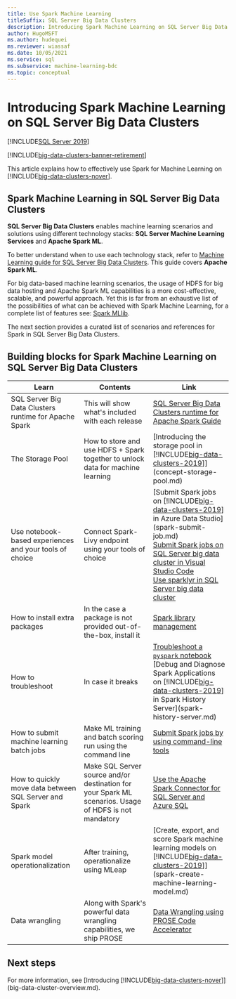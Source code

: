 ```yaml
---
title: Use Spark Machine Learning
titleSuffix: SQL Server Big Data Clusters
description: Introducing Spark Machine Learning on SQL Server Big Data Clusters.
author: HugoMSFT
ms.author: hudequei
ms.reviewer: wiassaf
ms.date: 10/05/2021
ms.service: sql
ms.subservice: machine-learning-bdc
ms.topic: conceptual
---
```


# Introducing Spark Machine Learning on SQL Server Big Data Clusters

[!INCLUDE[SQL Server 2019](../includes/applies-to-version/sqlserver2019.md)]

[!INCLUDE[big-data-clusters-banner-retirement](../includes/bdc-banner-retirement.md)]

This article explains how to effectively use Spark for Machine Learning on [!INCLUDE[big-data-clusters-nover](../includes/ssbigdataclusters-ss-nover.md)].

## Spark Machine Learning in SQL Server Big Data Clusters

__SQL Server Big Data Clusters__ enables machine learning scenarios and solutions using different technology stacks: __SQL Server Machine Learning Services__ and __Apache Spark ML__.

To better understand when to use each technology stack, refer to [Machine Learning guide for SQL Server Big Data Clusters](machine-learning-on-bdc.md). This guide covers __Apache Spark ML__.

For big data-based machine learning scenarios, the usage of HDFS for big data hosting and Apache Spark ML capabilities is a more cost-effective, scalable, and powerful approach. Yet this is far from an exhaustive list of the possibilities of what can be achieved with Spark Machine Learning, for a complete list of features see: [Spark MLlib](https://spark.apache.org/mllib/).

The next section provides a curated list of scenarios and references for Spark in SQL Server Big Data Clusters.

## Building blocks for Spark Machine Learning on SQL Server Big Data Clusters

|Learn|Contents  |Link  |
|---------|---------|---------|
|SQL Server Big Data Clusters runtime for Apache Spark|This will show what's included with each release|[SQL Server Big Data Clusters runtime for Apache Spark Guide](runtime-for-apache-spark.md)|
|The Storage Pool|How to store and use HDFS + Spark together to unlock data for machine learning|[Introducing the storage pool in [!INCLUDE[big-data-clusters-2019](../includes/ssbigdataclusters-ss-nover.md)]](concept-storage-pool.md)|
|Use notebook-based experiences and your tools of choice|Connect Spark-Livy endpoint using your tools of choice|[Submit Spark jobs on [!INCLUDE[big-data-clusters-2019](../includes/ssbigdataclusters-ss-nover.md)] in Azure Data Studio](spark-submit-job.md)<br/>[Submit Spark jobs on SQL Server big data cluster in Visual Studio Code](spark-hive-tools-vscode.md)<br/>[Use sparklyr in SQL Server big data cluster](sparklyr-from-RStudio.md)<br/>|
|How to install extra packages|In the case a package is not provided out-of-the-box, install it|[Spark library management](spark-install-packages.md)|
|How to troubleshoot|In case it breaks|[Troubleshoot a `pyspark` notebook](troubleshoot-pyspark-notebook.md)<br/>[Debug and Diagnose Spark Applications on [!INCLUDE[big-data-clusters-2019](../includes/ssbigdataclusters-ss-nover.md)] in Spark History Server](spark-history-server.md)|
|How to submit machine learning batch jobs|Make ML training and batch scoring run using the command line|[Submit Spark jobs by using command-line tools](spark-submit-job-command-line.md)|
|How to quickly move data between SQL Server and Spark|Make SQL Server source and/or destination for your Spark ML scenarios. Usage of HDFS is not mandatory|[Use the Apache Spark Connector for SQL Server and Azure SQL](spark-mssql-connector.md)|
|Spark model operationalization|After training, operationalize using MLeap|[Create, export, and score Spark machine learning models on [!INCLUDE[big-data-clusters-2019](../includes/ssbigdataclusters-ss-nover.md)]](spark-create-machine-learning-model.md)|
|Data wrangling|Along with Spark's powerful data wrangling capabilities, we ship PROSE|[Data Wrangling using PROSE Code Accelerator](use-prose-for-big-data-automation.md)|


## Next steps

For more information, see [Introducing [!INCLUDE[big-data-clusters-nover](../includes/ssbigdataclusters-ss-nover.md)]](big-data-cluster-overview.md).
